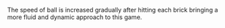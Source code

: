 The speed of ball is increased gradually after hitting each brick bringing a more fluid and dynamic approach to this game.
